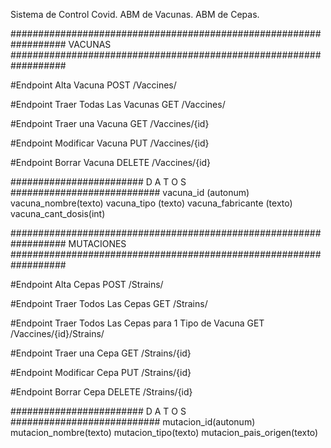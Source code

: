 Sistema de Control Covid. ABM de Vacunas. ABM de Cepas.

##################################################################
VACUNAS
##################################################################

#Endpoint Alta Vacuna POST /Vaccines/

#Endpoint Traer Todas Las Vacunas GET /Vaccines/

#Endpoint Traer una Vacuna GET /Vaccines/{id}

#Endpoint Modificar Vacuna PUT /Vaccines/{id}

#Endpoint Borrar Vacuna DELETE /Vaccines/{id}

######################## D A T O S ###########################
vacuna_id (autonum)
vacuna_nombre(texto)
vacuna_tipo (texto)
vacuna_fabricante (texto)
vacuna_cant_dosis(int)

##################################################################
MUTACIONES
##################################################################

#Endpoint Alta Cepas POST /Strains/

#Endpoint Traer Todos Las Cepas GET /Strains/

#Endpoint Traer Todos Las Cepas para 1 Tipo de Vacuna GET /Vaccines/{id}/Strains/

#Endpoint Traer una Cepa GET /Strains/{id}

#Endpoint Modificar Cepa PUT /Strains/{id}

#Endpoint Borrar Cepa DELETE /Strains/{id}

######################## D A T O S ###########################
mutacion_id(autonum)
mutacion_nombre(texto)
mutacion_tipo(texto)
mutacion_pais_origen(texto)


